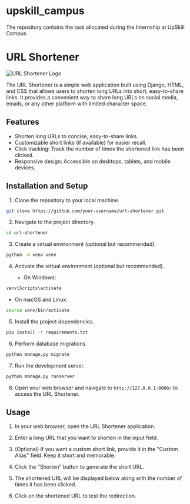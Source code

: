 # upskill_campus
The repository contains the task allocated during the Internship at UpSkill Campus

# URL Shortener

![URL Shortener Logo](url_shortener_logo.png)

The URL Shortener is a simple web application built using Django, HTML, and CSS that allows users to shorten long URLs into short, easy-to-share links. It provides a convenient way to share long URLs on social media, emails, or any other platform with limited character space.

## Features

- Shorten long URLs to concise, easy-to-share links.
- Customizable short links (if available) for easier recall.
- Click tracking: Track the number of times the shortened link has been clicked.
- Responsive design: Accessible on desktops, tablets, and mobile devices.

## Installation and Setup

1. Clone the repository to your local machine.

```bash
git clone https://github.com/your-username/url-shortener.git
```

2. Navigate to the project directory.

```bash
cd url-shortener
```

3. Create a virtual environment (optional but recommended).

```bash
python -m venv venv
```

4. Activate the virtual environment (optional but recommended).

   - On Windows:

```bash
venv\Scripts\activate
```

   - On macOS and Linux:

```bash
source venv/bin/activate
```

5. Install the project dependencies.

```bash
pip install -r requirements.txt
```

6. Perform database migrations.

```bash
python manage.py migrate
```

7. Run the development server.

```bash
python manage.py runserver
```

8. Open your web browser and navigate to `http://127.0.0.1:8000/` to access the URL Shortener.

## Usage

1. In your web browser, open the URL Shortener application.

2. Enter a long URL that you want to shorten in the input field.

3. (Optional) If you want a custom short link, provide it in the "Custom Alias" field. Keep it short and memorable.

4. Click the "Shorten" button to generate the short URL.

5. The shortened URL will be displayed below along with the number of times it has been clicked.

6. Click on the shortened URL to test the redirection.

